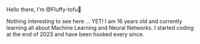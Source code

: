 Hello there, I'm @Fluffy-tofu👋

Nothing interesting to see here ... YET!
I am 16 years old and currently learning all about Machine Learning and Neural Networks.
I started coding at the end of 2023 and have been hooked every since.


<!---
Fluffy-tofu/Fluffy-tofu is a ✨ special ✨ repository because its `README.md` (this file) appears on your GitHub profile.
You can click the Preview link to take a look at your changes.
--->
